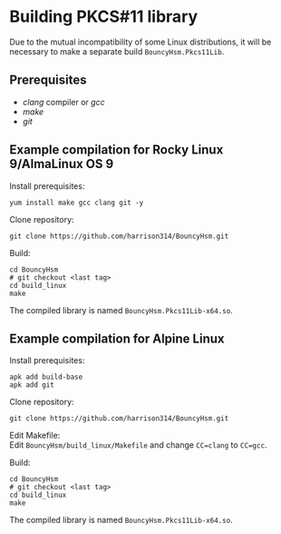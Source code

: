 # Building PKCS#11 library
Due to the mutual incompatibility of some Linux distributions, it will be necessary to make a separate build `BouncyHsm.Pkcs11Lib`.

## Prerequisites
- _clang_ compiler or _gcc_
- _make_
- _git_

## Example compilation for Rocky Linux 9/AlmaLinux OS 9
Install prerequisites:

```
yum install make gcc clang git -y
```

Clone repository:
```
git clone https://github.com/harrison314/BouncyHsm.git
```

Build:
```
cd BouncyHsm
# git checkout <last tag>
cd build_linux
make
```

The compiled library is named `BouncyHsm.Pkcs11Lib-x64.so`.

## Example compilation for Alpine Linux
Install prerequisites:

```
apk add build-base
apk add git
```

Clone repository:
```
git clone https://github.com/harrison314/BouncyHsm.git
```

Edit Makefile:  
Edit `BouncyHsm/build_linux/Makefile` and change `CC=clang` to `CC=gcc`.

Build:
```
cd BouncyHsm
# git checkout <last tag>
cd build_linux
make
```

The compiled library is named `BouncyHsm.Pkcs11Lib-x64.so`.
